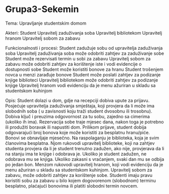 # Grupa3-Sekemin
Tema: Upravljanje studentskim domom

Akteri:
  Student
  Upravitelj zaduživanja soba
  Upravitelj bibliotekom
  Upravitelj hranom
  Upravitelj sobom za zabavu
  
Funkcionalnosti i procesi:
  Student zadužuje sobu od upravitelja zaduživanja soba
  Upravitelj zaduživanja soba može odobriti zahtjev za zaduživanje sobe
  Student može rezervisati termin u sobi za zabavu
  Upravitelj sobom za zabavu može odobriti zahtjev za korištenje iste i vodi evidencije o dostupnosti sobe
  Student može koristiti bonove za hranu
  Student trošenjem novca u menzi zarađuje bonove
  Student može poslati zahtjev za podizanje knjige biblioteci
  Upravitelj bibliotekom može odobriti zahtjev za podizanje knjige
  Upravitelj hranom vodi evidenciju da je menu ažuriran u skladu sa studentskom kuhinjom
 
 
  Opis:
  Student dolazi u dom, gdje na recepciji dobiva upute za prijavu.
  Posjećuje upravitelja zaduživanja smještaja, koji provjera da li može ima slobodnih soba ( u zavisnosti koju traži student
  dvosobnu ili trosobnu). Dobiva ključ i preuzima odgovornost za tu sobu, zajedno sa cimerima (ukoliko ih ima).
  Rezervacija sobe traje mjesec dana, nakon toga je potrebno ili produžiti boravak ili napustiti dom.
  Prilikom prijave, student dobija odgovarajući broj bonova koje može koristiti za besplatnu hranu/piće. Bonovi se obnavljaje
  mjesečno.
  Na raspolaganju je biblioteka, koja je svim članovima besplatna. Njom rukovodi upravitelj biblioteke, koji na zahtjev
  studenta provjera da li je student trenutno zadužen, ako nije, provjerava da li na stanju ima te knjige i odobrava je.
  Ukoliko je student zadužen, ne odobrava mu se knjiga. Ukoliko zakasni s vraćanjem, svaki dan mu se odbija po jedan bon.
  Menzom rukovodi upravitelj hranom, koji vodi evidenciju da je menu ažuriran u skladu sa studentskom kuhinjom.
  Upravitelj sobom za zabavu, može odobriti zahtjev za korištenje sobe. Studenti imaju pravu koristiti sobu za zabavu
  u bilo kojem dogovorenom (slobodnom) terminu besplatno, plaćajući bonovima ili platiti slobodni termin novcem.
  
  
  
  
